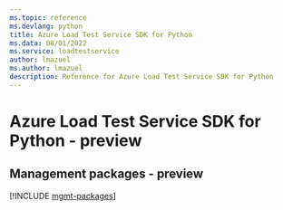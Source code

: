 ```yaml
---
ms.topic: reference
ms.devlang: python
title: Azure Load Test Service SDK for Python
ms.data: 08/01/2022
ms.service: loadtestservice
author: lmazuel
ms.author: lmazuel
description: Reference for Azure Load Test Service SDK for Python
---
```

# Azure Load Test Service SDK for Python - preview

## Management packages - preview
[!INCLUDE [mgmt-packages](load-test-service-mgmt-index.md)]